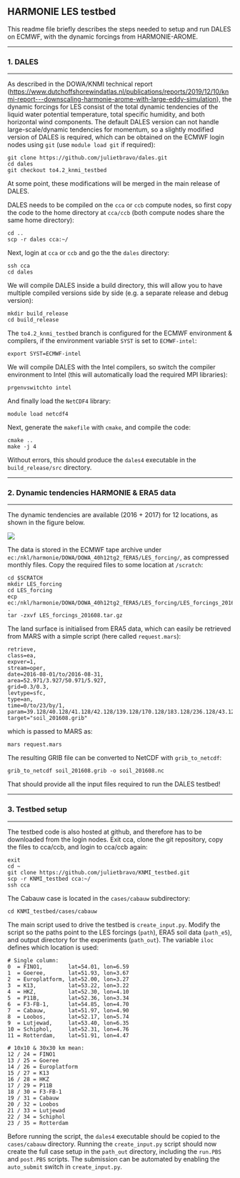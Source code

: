## HARMONIE LES testbed
This readme file briefly describes the steps needed to setup and run DALES on ECMWF, with the dynamic forcings from HARMONIE-AROME. 

----
### 1. DALES
----
As described in the DOWA/KNMI technical report (https://www.dutchoffshorewindatlas.nl/publications/reports/2019/12/10/knmi-report---downscaling-harmonie-arome-with-large-eddy-simulation), the dynamic forcings for LES consist of the total dynamic tendencies of the liquid water potential temperature, total specific humidity, and both horizontal wind components. The default DALES version can not handle large-scale/dynamic tendencies for momentum, so a slightly modified version of DALES is required, which can be obtained on the ECMWF login nodes using `git` (use `module load git` if required):

    git clone https://github.com/julietbravo/dales.git
    cd dales
    git checkout to4.2_knmi_testbed
    
At some point, these modifications will be merged in the main release of DALES. 

DALES needs to be compiled on the `cca` or `ccb` compute nodes, so first copy the code to the home directory at `cca/ccb` (both compute nodes share the same home directory):

    cd ..
    scp -r dales cca:~/

Next, login at `cca` or `ccb` and go the the `dales` directory:

    ssh cca
    cd dales
    
We will compile DALES inside a build directory, this will allow you to have multiple compiled versions side by side (e.g. a separate release and debug version):

    mkdir build_release
    cd build_release
    
The `to4.2_knmi_testbed` branch is configured for the ECMWF environment & compilers, if the environment variable `SYST` is set to `ECMWF-intel`:

    export SYST=ECMWF-intel

We will compile DALES with the Intel compilers, so switch the compiler environment to Intel (this will automatically load the required MPI libraries):

    prgenvswitchto intel
    
And finally load the `NetCDF4` library:

    module load netcdf4
    
Next, generate the `makefile` with `cmake`, and compile the code:

    cmake ..
    make -j 4
    
Without errors, this should produce the `dales4` executable in the `build_release/src` directory.

----
### 2. Dynamic tendencies HARMONIE & ERA5 data
----

The dynamic tendencies are available (2016 + 2017) for 12 locations, as shown in the figure below. 

![](https://i.stack.imgur.com/EwFEVl.png)

The data is stored in the ECMWF tape archive under `ec:/nkl/harmonie/DOWA/DOWA_40h12tg2_fERA5/LES_forcing/`, as compressed monthly files. Copy the required files to some location at `/scratch`:

    cd $SCRATCH
    mkdir LES_forcing
    cd LES_forcing
    ecp ec:/nkl/harmonie/DOWA/DOWA_40h12tg2_fERA5/LES_forcing/LES_forcings_201608.tar.gz .
    tar -zxvf LES_forcings_201608.tar.gz

The land surface is initialised from ERA5 data, which can easily be retrieved from MARS with a simple script (here called `request.mars`):

    retrieve,
    class=ea,
    expver=1,
    stream=oper,
    date=2016-08-01/to/2016-08-31,
    area=52.971/3.927/50.971/5.927,
    grid=0.3/0.3,
    levtype=sfc,
    type=an,
    time=0/to/23/by/1,
    param=39.128/40.128/41.128/42.128/139.128/170.128/183.128/236.128/43.128,
    target="soil_201608.grib"

which is passed to MARS as:

    mars request.mars
    
The resulting GRIB file can be converted to NetCDF with `grib_to_netcdf`:

    grib_to_netcdf soil_201608.grib -o soil_201608.nc

That should provide all the input files required to run the DALES testbed!

----
### 3. Testbed setup
----

The testbed code is also hosted at github, and therefore has to be downloaded from the login nodes. Exit cca, clone the git repository, copy the files to cca/ccb, and login to cca/ccb again:

    exit
    cd ~
    git clone https://github.com/julietbravo/KNMI_testbed.git
    scp -r KNMI_testbed cca:~/
    ssh cca
    
The Cabauw case is located in the `cases/cabauw` subdirectory:

    cd KNMI_testbed/cases/cabauw
    
The main script used to drive the testbed is `create_input.py`. Modify the script so the paths point to the LES forcings (`path`), ERA5 soil data (`path_e5`), and output directory for the experiments (`path_out`). The variable `iloc` defines which location is used:
    
    # Single column:
    0  = FINO1,        lat=54.01, lon=6.59
    1  = Goeree,       lat=51.93, lon=3.67
    2  = Europlatform, lat=52.00, lon=3.27
    3  = K13,          lat=53.22, lon=3.22
    4  = HKZ,          lat=52.30, lon=4.10
    5  = P11B,         lat=52.36, lon=3.34
    6  = F3-FB-1,      lat=54.85, lon=4.70
    7  = Cabauw,       lat=51.97, lon=4.90
    8  = Loobos,       lat=52.17, lon=5.74
    9  = Lutjewad,     lat=53.40, lon=6.35
    10 = Schiphol,     lat=52.31, lon=4.76
    11 = Rotterdam,    lat=51.91, lon=4.47
    
    # 10x10 & 30x30 km mean:
    12 / 24 = FINO1
    13 / 25 = Goeree
    14 / 26 = Europlatform
    15 / 27 = K13
    16 / 28 = HKZ
    17 / 29 = P11B
    18 / 30 = F3-FB-1
    19 / 31 = Cabauw
    20 / 32 = Loobos
    21 / 33 = Lutjewad
    22 / 34 = Schiphol
    23 / 35 = Rotterdam

Before running the script, the `dales4` executable should be copied to the `cases/cabauw` directory. Running the `create_input.py` script should now create the full case setup in the `path_out` directory, including the `run.PBS` and `post.PBS` scripts. The submission can be automated by enabling the `auto_submit` switch in `create_input.py`.

